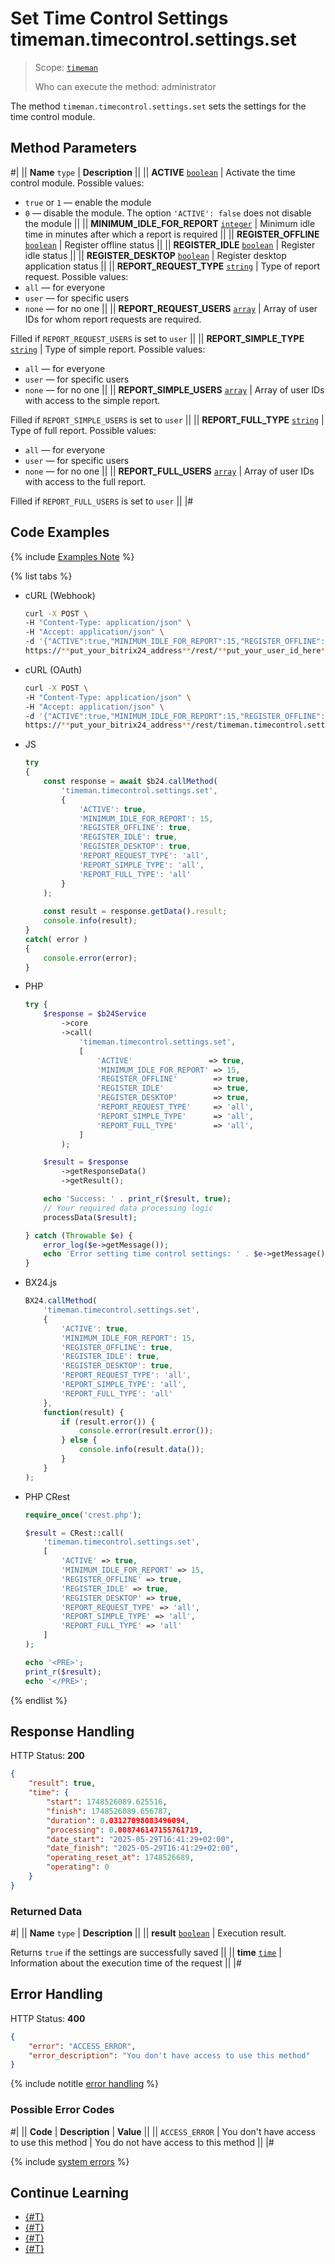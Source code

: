 # Set Time Control Settings timeman.timecontrol.settings.set

> Scope: [`timeman`](../../scopes/permissions.md)
>
> Who can execute the method: administrator

The method `timeman.timecontrol.settings.set` sets the settings for the time control module.

## Method Parameters

#|
|| **Name**
`type` | **Description** ||
|| **ACTIVE**
[`boolean`](../../data-types.md) | Activate the time control module. Possible values:
- `true` or `1` — enable the module
- `0` — disable the module. The option `'ACTIVE': false` does not disable the module
||
|| **MINIMUM_IDLE_FOR_REPORT**
[`integer`](../../data-types.md) | Minimum idle time in minutes after which a report is required ||
|| **REGISTER_OFFLINE**
[`boolean`](../../data-types.md) | Register offline status ||
|| **REGISTER_IDLE**
[`boolean`](../../data-types.md) | Register idle status ||
|| **REGISTER_DESKTOP**
[`boolean`](../../data-types.md) | Register desktop application status ||
|| **REPORT_REQUEST_TYPE**
[`string`](../../data-types.md) | Type of report request. Possible values:
- `all` — for everyone
- `user` — for specific users
- `none` — for no one ||
|| **REPORT_REQUEST_USERS**
[`array`](../../data-types.md) | Array of user IDs for whom report requests are required.

Filled if `REPORT_REQUEST_USERS` is set to `user` ||
|| **REPORT_SIMPLE_TYPE**
[`string`](../../data-types.md) | Type of simple report. Possible values:
- `all` — for everyone
- `user` — for specific users
- `none` — for no one ||
|| **REPORT_SIMPLE_USERS**
[`array`](../../data-types.md) | Array of user IDs with access to the simple report.

Filled if `REPORT_SIMPLE_USERS` is set to `user` ||
|| **REPORT_FULL_TYPE**
[`string`](../../data-types.md) | Type of full report. Possible values:
- `all` — for everyone
- `user` — for specific users
- `none` — for no one ||
|| **REPORT_FULL_USERS**
[`array`](../../data-types.md) | Array of user IDs with access to the full report.

Filled if `REPORT_FULL_USERS` is set to `user`  ||
|#

## Code Examples

{% include [Examples Note](../../../_includes/examples.md) %}

{% list tabs %}

- cURL (Webhook)

    ```bash
    curl -X POST \
    -H "Content-Type: application/json" \
    -H "Accept: application/json" \
    -d '{"ACTIVE":true,"MINIMUM_IDLE_FOR_REPORT":15,"REGISTER_OFFLINE":true,"REGISTER_IDLE":true,"REGISTER_DESKTOP":true,"REPORT_REQUEST_TYPE":"all","REPORT_SIMPLE_TYPE":"all","REPORT_FULL_TYPE":"all"}' \
    https://**put_your_bitrix24_address**/rest/**put_your_user_id_here**/**put_your_webhook_here**/timeman.timecontrol.settings.set
    ```

- cURL (OAuth)

    ```bash
    curl -X POST \
    -H "Content-Type: application/json" \
    -H "Accept: application/json" \
    -d '{"ACTIVE":true,"MINIMUM_IDLE_FOR_REPORT":15,"REGISTER_OFFLINE":true,"REGISTER_IDLE":true,"REGISTER_DESKTOP":true,"REPORT_REQUEST_TYPE":"all","REPORT_SIMPLE_TYPE":"all","REPORT_FULL_TYPE":"all","auth":"**put_access_token_here**"}' \
    https://**put_your_bitrix24_address**/rest/timeman.timecontrol.settings.set
    ```

- JS

    ```js
    try
    {
    	const response = await $b24.callMethod(
    		'timeman.timecontrol.settings.set',
    		{
    			'ACTIVE': true,
    			'MINIMUM_IDLE_FOR_REPORT': 15,
    			'REGISTER_OFFLINE': true,
    			'REGISTER_IDLE': true,
    			'REGISTER_DESKTOP': true,
    			'REPORT_REQUEST_TYPE': 'all',
    			'REPORT_SIMPLE_TYPE': 'all',
    			'REPORT_FULL_TYPE': 'all'
    		}
    	);
    	
    	const result = response.getData().result;
    	console.info(result);
    }
    catch( error )
    {
    	console.error(error);
    }
    ```

- PHP

    ```php
    try {
        $response = $b24Service
            ->core
            ->call(
                'timeman.timecontrol.settings.set',
                [
                    'ACTIVE'                 => true,
                    'MINIMUM_IDLE_FOR_REPORT' => 15,
                    'REGISTER_OFFLINE'        => true,
                    'REGISTER_IDLE'           => true,
                    'REGISTER_DESKTOP'        => true,
                    'REPORT_REQUEST_TYPE'     => 'all',
                    'REPORT_SIMPLE_TYPE'      => 'all',
                    'REPORT_FULL_TYPE'        => 'all',
                ]
            );
    
        $result = $response
            ->getResponseData()
            ->getResult();
    
        echo 'Success: ' . print_r($result, true);
        // Your required data processing logic
        processData($result);
    
    } catch (Throwable $e) {
        error_log($e->getMessage());
        echo 'Error setting time control settings: ' . $e->getMessage();
    }
    ```

- BX24.js

    ```js
    BX24.callMethod(
        'timeman.timecontrol.settings.set',
        {
            'ACTIVE': true,
            'MINIMUM_IDLE_FOR_REPORT': 15,
            'REGISTER_OFFLINE': true,
            'REGISTER_IDLE': true,
            'REGISTER_DESKTOP': true,
            'REPORT_REQUEST_TYPE': 'all',
            'REPORT_SIMPLE_TYPE': 'all',
            'REPORT_FULL_TYPE': 'all'
        },
        function(result) {
            if (result.error()) {
                console.error(result.error());
            } else {
                console.info(result.data());
            }
        }
    );
    ```

- PHP CRest

    ```php
    require_once('crest.php');

    $result = CRest::call(
        'timeman.timecontrol.settings.set',
        [
            'ACTIVE' => true,
            'MINIMUM_IDLE_FOR_REPORT' => 15,
            'REGISTER_OFFLINE' => true,
            'REGISTER_IDLE' => true,
            'REGISTER_DESKTOP' => true,
            'REPORT_REQUEST_TYPE' => 'all',
            'REPORT_SIMPLE_TYPE' => 'all',
            'REPORT_FULL_TYPE' => 'all'
        ]
    );

    echo '<PRE>';
    print_r($result);
    echo '</PRE>';
    ```

{% endlist %}

## Response Handling

HTTP Status: **200**

```json
{
    "result": true,
    "time": {
        "start": 1748526089.625516,
        "finish": 1748526089.656787,
        "duration": 0.03127098083496094,
        "processing": 0.008746147155761719,
        "date_start": "2025-05-29T16:41:29+02:00",
        "date_finish": "2025-05-29T16:41:29+02:00",
        "operating_reset_at": 1748526689,
        "operating": 0
    }
}
```

### Returned Data

#|
|| **Name**
`type` | **Description** ||
|| **result**
[`boolean`](../../data-types.md) | Execution result.

Returns `true` if the settings are successfully saved ||
|| **time**
[`time`](../../data-types.md#time) | Information about the execution time of the request ||
|#

## Error Handling

HTTP Status: **400**

```json
{
    "error": "ACCESS_ERROR",
    "error_description": "You don't have access to use this method"
}
```

{% include notitle [error handling](../../../_includes/error-info.md) %}

### Possible Error Codes

#|
|| **Code** | **Description** | **Value** ||
|| `ACCESS_ERROR` | You don't have access to use this method | You do not have access to this method ||
|#

{% include [system errors](../../../_includes/system-errors.md) %}

## Continue Learning 

- [{#T}](./index.md)
- [{#T}](./timeman-timecontrol-report-add.md)
- [{#T}](./timeman-timecontrol-reports-get.md)
- [{#T}](./timeman-timecontrol-reports-users-get.md)